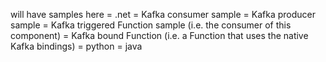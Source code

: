 will have samples here 
= .net
	= Kafka consumer sample
    = Kafka producer sample
    = Kafka triggered Function sample (i.e. the consumer of this component)
    = Kafka bound Function (i.e. a Function that uses the native Kafka bindings)
= python
= java

